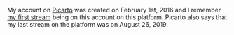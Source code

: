My account on [Picarto](../notes/picarto.md) was created on February 1st, 2016 and I remember [my first stream](../notes/streaming-activity.md) being on this account on this platform. Picarto also says that my last stream on the platform was on August 26, 2019.
